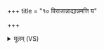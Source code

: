 +++
title = "१० विराजान्नाद्यान्नमत्ति य"

+++
<details><summary>मूलम् (VS)</summary>

वि॒राजा॑न्ना॒द्यान्न॑मत्ति॒ य ए॒वं वेद॑ ॥
</details>